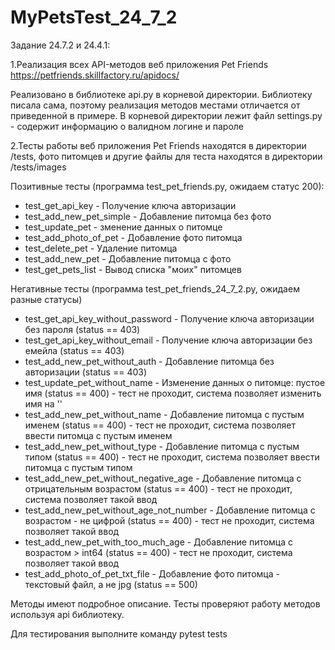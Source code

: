 # MyPetsTest_24_7_2

Задание 24.7.2 и 24.4.1: 

1.Реализация всех API-методов веб приложения Pet Friends https://petfriends.skillfactory.ru/apidocs/

Реализовано в библиотеке api.py в корневой директории. Библиотеку писала сама, поэтому реализация методов местами отличается от приведенной в примере.
В корневой директории лежит файл settings.py - содержит информацию о валидном логине и пароле

2.Тесты работы веб приложения Pet Friends находятся в директории /tests, фото питомцев и другие файлы для теста находятся в директории /tests/images

Позитивные тесты (программа test_pet_friends.py, ожидаем статус 200):
- test_get_api_key - Получение ключа авторизации
- test_add_new_pet_simple - Добавление питомца без фото
- test_update_pet - зменение данных о питомце
- test_add_photo_of_pet - Добавление фото питомца
- test_delete_pet - Удаление питомца
- test_add_new_pet - Добавление питомца с фото
- test_get_pets_list - Вывод списка "моих" питомцев

Негативные тесты (программа test_pet_friends_24_7_2.py, ожидаем разные статусы)
- test_get_api_key_without_password - Получение ключа авторизации без пароля (status == 403)
- test_get_api_key_without_email - Получение ключа авторизации без емейла (status == 403)
- test_add_new_pet_without_auth - Добавление питомца без авторизации (status == 403)
- test_update_pet_without_name - Изменение данных о питомце: пустое имя (status == 400) - тест не проходит, система позволяет изменить имя на ''
- test_add_new_pet_without_name - Добавление питомца с пустым именем (status == 400) - тест не проходит, система позволяет ввести питомца с пустым именем
- test_add_new_pet_without_type - Добавление питомца с пустым типом (status == 400) - тест не проходит, система позволяет ввести питомца с пустым типом
- test_add_new_pet_without_negative_age - Добавление питомца с отрицательным возрастом (status == 400) - тест не проходит, система позволяет такой ввод
- test_add_new_pet_without_age_not_number - Добавление питомца с возрастом - не цифрой (status == 400) - тест не проходит, система позволяет такой ввод
- test_add_new_pet_with_too_much_age - Добавление питомца с возрастом > int64 (status == 400) - тест не проходит, система позволяет такой ввод
- test_add_photo_of_pet_txt_file - Добавление фото питомца - текстовый файл, а не jpg (status == 500)

Методы имеют подробное описание.
Тесты проверяют работу методов используя api библиотеку.

Для тестирования выполните команду pytest tests
